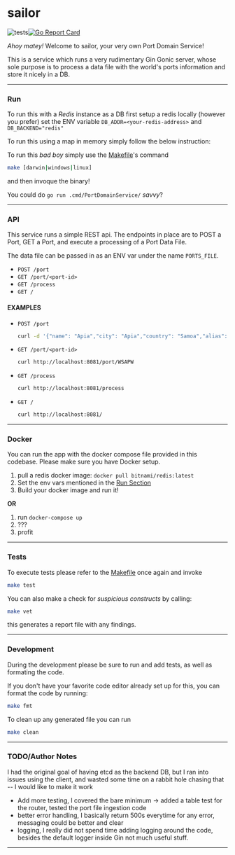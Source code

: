 # sailor
![tests](https://github.com/bjornaer/sailor/actions/workflows/push.yaml/badge.svg)[![Go Report Card](https://goreportcard.com/badge/github.com/bjornaer/sailor)](https://goreportcard.com/report/github.com/bjornaer/sailor)

*Ahoy matey!* Welcome to sailor, your very own Port Domain Service!

This is a service which runs a very rudimentary Gin Gonic server, whose sole purpose is to process a data file with the world's ports information and store it nicely in a DB.

---
### Run 

To run this with a *Redis* instance as a DB first setup a redis locally (however you prefer) set the ENV variable `DB_ADDR=<your-redis-address>` and `DB_BACKEND="redis"`


To run this using a map in memory simply follow the below instruction:



To run this _bad boy_ simply use the [Makefile](./Makefile)'s command

```sh
make [darwin|windows|linux]
```

and then invoque the binary!

You could do `go run .cmd/PortDomainService/` *savvy*?

---
### API


This service runs a simple REST api. The endpoints in place are to POST a Port, GET a Port, and execute a processing of a Port Data File.

The data file can be passed in as an ENV var under the name `PORTS_FILE`.

- `POST /port`
- `GET /port/<port-id>`
- `GET /process`
- `GET /`

#### EXAMPLES
- `POST /port`
    ```sh
    curl -d '{"name": "Apia","city": "Apia","country": "Samoa","alias": [],"regions": [],"coordinates": [-171.7513551,-13.8506958],"province": "Upolu","timezone": "Pacific/Apia","unlocs": ["WSAPW"],"code": "77777"}' -H "Content-Type: application/json" -X POST http://localhost:8081/port
    ```
- `GET /port/<port-id>`
    ```sh
    curl http://localhost:8081/port/WSAPW
    ```
- `GET /process`
    ```sh
    curl http://localhost:8081/process
    ```
- `GET /`
    ```sh
    curl http://localhost:8081/
    ```
---
### Docker


You can run the app with the docker compose file provided in this codebase. Please make sure you have Docker setup.

1. pull a redis docker image: `docker pull bitnami/redis:latest`
2. Set the env vars mentioned in the [Run Section](#run)
3. Build your docker image and run it!

**OR**

1. run `docker-compose up`
2. ???
3. profit

---
### Tests

To execute tests please refer to the [Makefile](./Makefile) once again and invoke

```sh
make test
```

You can also make a check for _suspicious constructs_ by calling:

```sh
make vet
```

this generates a report file with any findings.

---
### Development

During the development please be sure to run and add tests, as well as formating the code.

If you don't have your favorite code editor already set up for this, you can format the code by running:

```sh
make fmt
```

To clean up any generated file you can run

```sh
make clean
```
---
###  TODO/Author Notes

I had the original goal of having etcd as the backend DB, but I ran into issues using the client, and wasted some time on a rabbit hole chasing that -- I would like to make it work

- Add more testing, I covered the bare minimum -> added a table test for the router, tested the port file ingestion code
- better error handling, I basically return 500s everytime for any error, messaging could be better and clear
- logging, I really did not spend time adding logging around the code, besides the default logger inside Gin not much useful stuff.
---
